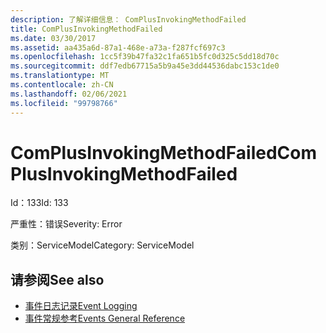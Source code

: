 ```yaml
---
description: 了解详细信息： ComPlusInvokingMethodFailed
title: ComPlusInvokingMethodFailed
ms.date: 03/30/2017
ms.assetid: aa435a6d-87a1-468e-a73a-f287fcf697c3
ms.openlocfilehash: 1cc5f39b47fa32c1fa651b5fc0d325c5dd18d70c
ms.sourcegitcommit: ddf7edb67715a5b9a45e3dd44536dabc153c1de0
ms.translationtype: MT
ms.contentlocale: zh-CN
ms.lasthandoff: 02/06/2021
ms.locfileid: "99798766"
---
```

# <a name="complusinvokingmethodfailed"></a><span data-ttu-id="058b4-103">ComPlusInvokingMethodFailed</span><span class="sxs-lookup"><span data-stu-id="058b4-103">ComPlusInvokingMethodFailed</span></span>

<span data-ttu-id="058b4-104">Id：133</span><span class="sxs-lookup"><span data-stu-id="058b4-104">Id: 133</span></span>  
  
 <span data-ttu-id="058b4-105">严重性：错误</span><span class="sxs-lookup"><span data-stu-id="058b4-105">Severity: Error</span></span>  
  
 <span data-ttu-id="058b4-106">类别：ServiceModel</span><span class="sxs-lookup"><span data-stu-id="058b4-106">Category: ServiceModel</span></span>  
  
## <a name="see-also"></a><span data-ttu-id="058b4-107">请参阅</span><span class="sxs-lookup"><span data-stu-id="058b4-107">See also</span></span>

- [<span data-ttu-id="058b4-108">事件日志记录</span><span class="sxs-lookup"><span data-stu-id="058b4-108">Event Logging</span></span>](index.md)
- [<span data-ttu-id="058b4-109">事件常规参考</span><span class="sxs-lookup"><span data-stu-id="058b4-109">Events General Reference</span></span>](events-general-reference.md)
